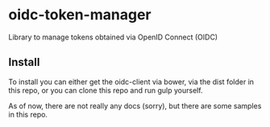 # oidc-token-manager

Library to manage tokens obtained via OpenID Connect (OIDC)

## Install
To install you can either get the oidc-client via bower, via the dist folder in this repo, or you can clone this repo and run gulp yourself.

As of now, there are not really any docs (sorry), but there are some samples in this repo.

